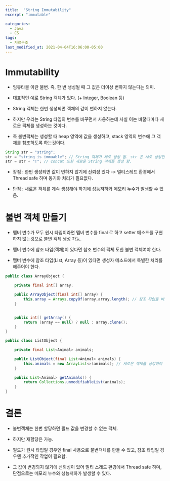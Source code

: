 ```yaml
---
title:  "String Immutability"
excerpt: "immutable"

categories:
  - Java
  - CS
tags:
  - 자료구조
last_modified_at: 2021-04-04T16:06:00-05:00
---
```


# Immutability

- 임뮤타블 이란 불변. 즉, 한 번 생성될 때 그 값은 더이상 변하지 않는다는 의미.

- 대표적인 예로 String 객체가 있다. (+ Integer, Boolean 등)

- String 객체는 한번 생성되면 객체의 값이 변하지 않는다.

- 하지만 우리는 String 타입의 변수를 바꾸면서 사용하는데 사실 이는 바꿀때마다 새로운 객체를 생성하는 것이다.

- 즉 불변객체는 생성할 때 heap 영역에 값을 생성하고, stack 영역의 변수에 그 객체를 참조하도록 하는것이다.


```java
String str = "string";
str = "string is immuable"; // String 객체가 새로 생성 됨. str 은 새로 생성된 객체를 참조함.
str = str + "!"; // concat 또한 새로운 String 객체를 생성 함.
```

- 장점 : 한번 생성되면 값이 변하지 않기에 신뢰성 있다 -> 멀티스레드 환경에서 Thread safe 하며 동기화 처리가 필요없다.

- 단점 : 새로운 객체를 계속 생성해야 하기에 성능저하와 메모리 누수가 발생할 수 있음.

# 불변 객체 만들기

- 멤버 변수가 모두 원시 타입이라면 멤버 변수를 final 로 하고 setter 메소드를 구현하지 않는것으로 불변 객체 생성 가능.

- 멤버 변수에 참조 타입(객체)이 있다면 참조 변수의 객체 도한 불변 객체여야 한다.

- 멤버 변수에 참조 타입(List, Array 등)이 있다면 생성자 메소드에서 특별한 처리를 해주어야 한다.

```java
public class ArrayObject {

    private final int[] array;

    public ArrayObject(final int[] array) {
        this.array = Arrays.copyOf(array,array.length); // 참조 타입을 바로 할당하지 않고 copyOf 메소드로 할당
    }


    public int[] getArray() {
        return (array == null) ? null : array.clone();
    }
}

public class ListObject {

    private final List<Animal> animals;

    public ListObject(final List<Animal> animals) {
        this.animals = new ArrayList<>(animals); // 새로운 객체를 생성하여 할당
    }

    public List<Animal> getAnimals() {
        return Collections.unmodifiableList(animals);
    }
}
```

# 결론

- 불변객체는 한번 할당하면 필드 값을 변경할 수 없는 객체.

- 하지만 재할당은 가능.

- 필드가 원시 타입일 경우엔 final 사용으로 불변객체를 만들 수 있고, 참조 타입일 경우엔 추가적인 작업이 필요함.

- 그 값이 변경되지 않기에 신뢰성이 있어 멀티 스레드 환경에서 Thread safe 하며, 단점으로는 메모리 누수와 성능저하가 발생할 수 있다.